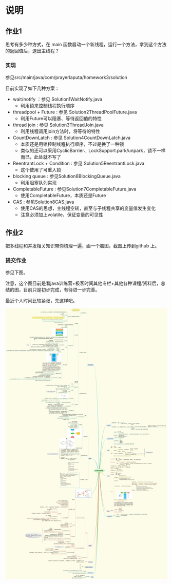 # 说明

## 作业1

思考有多少种方式，在 main 函数启动一个新线程，运行一个方法，拿到这个方法的返回值后，退出主线程？

### 实现
参见src/main/java/com/prayerlaputa/homework3/solution

目前实现了如下几种方案：  
- wait/notify ：参见 Solution1WaitNotify.java
    - 利用锁来控制线程执行顺序
- threadpool + Future : 参见 Solution2ThreadPoolFuture.java
    - 利用Future可以阻塞、等待返回值的特性
- thread join : 参见 Solution3ThreadJoin.java
    - 利用线程调用join方法时，将等待的特性
- CountDownLatch : 参见 Solution4CountDownLatch.java
    - 本质还是用锁控制线程执行顺序，不过是换了一种锁
    - 类似的还可以采用CyclicBarrier、LockSupport.park/unpark，锁不一样而已，此处就不写了
- ReentrantLock + Condition : 参见 Solution5ReentrantLock.java
    - 这个使用了可重入锁
- blocking queue : 参见Solution6BlockingQueue.java
    - 利用阻塞队列实现
- CompletableFuture : 参见Solution7CompletableFuture.java
    - 使用CompletableFuture，本质还是Future
- CAS : 参见Solution8CAS.java
    - 使用CAS的思想，主线程空转，直至与子线程共享的变量值发生变化
    - 注意必须加上volatile，保证变量的可见性
    
    
## 作业2

把多线程和并发相关知识带你梳理一遍，画一个脑图，截图上传到github 上。

### 提交作业

参见下图。

注意，这个图目前是看java训练营+极客时间其他专栏+其他各种课程/资料后，总结的图，目前只是初步完成，有待进一步完善。

最近个人时间比较紧张，先这样吧。

![](src/多线程与高并发.png)